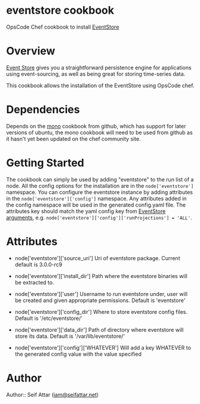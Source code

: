 # eventstore cookbook

OpsCode Chef cookbook to install [EventStore](http://geteventstore.com/ "EventStore")

# Overview

[Event Store](http://geteventstore.com/ "EventStore") gives you a straightforward persistence engine for applications using event-sourcing, as well as being great for storing time-series data.

This cookbook allows the installation of the EventStore using OpsCode chef.

# Dependencies

Depends on the [mono](https://github.com/Youscribe/cookbook-mono/) cookbook from github, which has support for later versions of ubuntu, the mono cookbook will need to be used from github as it hasn't yet been updated on the chef community site.

# Getting Started

The cookbook can simply be used by adding "eventstore" to the run list of a node. All the config options for the installation are in the `node['eventstore']` namespace. You can configure the eventstore instance by adding attributes in the `node['eventstore']['config']` namespace. Any attributes added in the config namespace will be used in the generated config.yaml file. The attributes key  should match the yaml config key from [EventStore arguments](https://github.com/EventStore/EventStore/wiki/Command-Line-Arguments), e.g. `node['eventstore']['config']['runProjections'] = 'ALL'`.

# Attributes
* node['eventstore']['source_uri'] Uri of eventstore package. Current default is 3.0.0-rc9

* node['eventstore']['install_dir'] Path where the eventstore binaries will be extracted to.
* node['eventstore']['user'] Username to run eventstore under, user will be created and given appropriate permissions. Default is 'eventstore'
* node['eventstore']['config_dir'] Where to store eventstore config files. Default is '/etc/eventstore/'
* node['eventstore']['data_dir'] Path of directory where eventstore will store its data. Default is '/var/lib/eventstore/' 

* node['eventstore']['config']['WHATEVER'] Will add a key WHATEVER to the generated config value with the value specified

# Author

Author:: Seif Attar (iam@seifattar.net)
